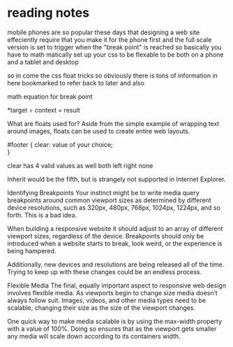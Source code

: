 # reading notes 


mobile phones are so popular these days that designing a web site effeciently require that you make it for the phone first and the full scale version is set to trigger when the "break point" is reached so basically you have to math matically set up your css to be flexable to be both on a phone and a tablet and desktop

so in come the css float tricks so obviously there is tons of information in here bookmarked to refer back to later and also 

math equation for break point

*target ÷ context = result

What are floats used for?
Aside from the simple example of wrapping text around images, floats can be used to create entire web layouts.

#footer {
  clear: value of your choice;			
}

clear has 4 valid values as well 
both 
left
right
none

Inherit would be the fifth, but is strangely not supported in Internet Explorer.


Identifying Breakpoints
Your instinct might be to write media query breakpoints around common viewport sizes as determined by different device resolutions, such as 320px, 480px, 768px, 1024px, 1224px, and so forth. This is a bad idea.

When building a responsive website it should adjust to an array of different viewport sizes, regardless of the device. Breakpoints should only be introduced when a website starts to break, look weird, or the experience is being hampered.

Additionally, new devices and resolutions are being released all of the time. Trying to keep up with these changes could be an endless process.

Flexible Media
The final, equally important aspect to responsive web design involves flexible media. As viewports begin to change size media doesn’t always follow suit. Images, videos, and other media types need to be scalable, changing their size as the size of the viewport changes.

One quick way to make media scalable is by using the max-width property with a value of 100%. Doing so ensures that as the viewport gets smaller any media will scale down according to its containers width.